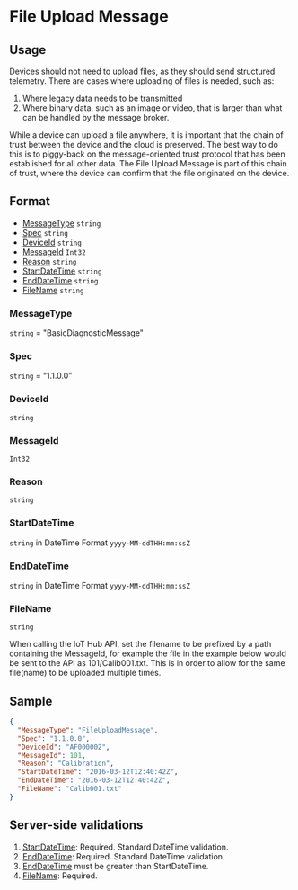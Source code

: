 # File Upload Message
## Usage
Devices should not need to upload files, as they should send structured telemetry. There are cases where uploading of files is needed, such as:
1.	Where legacy data needs to be transmitted
2.	Where binary data, such as an image or video, that is larger than what can be handled by the message broker.

While a device can upload a file anywhere, it is important that the chain of trust between the device and the cloud is preserved. The best way to do this is to piggy-back on the message-oriented trust protocol that has been established for all other data. The File Upload Message is part of this chain of trust, where the device can confirm that the file originated on the device.

## Format
* [MessageType](#messagetype) ```string```
* [Spec](#spec) ```string```
* [DeviceId](#deviceid) ```string```
* [MessageId](#messageid) ```Int32```
* [Reason](#reason) ```string```
* [StartDateTime](#startdatetime) ```string```
* [EndDateTime](#enddatetime) ```string```
* [FileName](#filename) ```string```

### MessageType
```string``` = "BasicDiagnosticMessage"
### Spec
```string``` = “1.1.0.0”
### DeviceId
```string``` 
### MessageId
```Int32```
### Reason
```string```
### StartDateTime
```string``` in DateTime Format ```yyyy-MM-ddTHH:mm:ssZ```
### EndDateTime
```string``` in DateTime Format ```yyyy-MM-ddTHH:mm:ssZ```
### FileName
```string```

When calling the IoT Hub API, set the filename to be prefixed by a path containing the MessageId, for example the file in the example below would be sent to the API as 101/Calib001.txt. This is in order to allow for the same file(name) to be uploaded multiple times.

## Sample
```JSON
{
  "MessageType": "FileUploadMessage",
  "Spec": "1.1.0.0",
  "DeviceId": "AF000002",
  "MessageId": 101,
  "Reason": "Calibration",
  "StartDateTime": "2016-03-12T12:40:42Z",
  "EndDateTime": "2016-03-12T12:40:42Z",
  "FileName": "Calib001.txt"
}
```

## Server-side validations
1.	[StartDateTime](#startdatetime): Required. Standard DateTime validation.
2.	[EndDateTime](#enddatetime): Required. Standard DateTime validation.
3.	[EndDateTime](#enddatetime) must be greater than StartDateTime.
4.	[FileName](#filename): Required.
